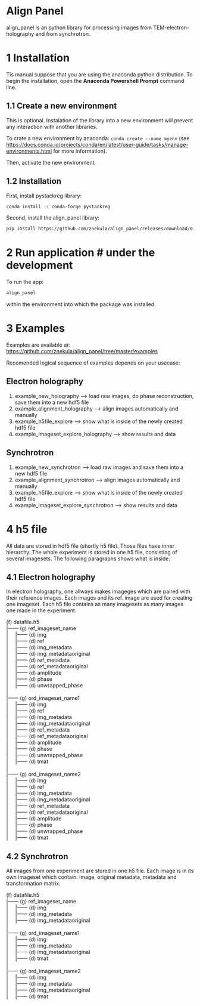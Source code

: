 Align Panel
===========
align_panel is an python library for processing images from TEM-electron-holography and from synchrotron. 

# 1 Installation
Tis manual suppose that you are using the anaconda python distribution. To begin the installation, open the **Anaconda Powershell Prompt** command line.

## 1.1 Create a new environment

This is optional. Instalation of the library into a new environment will prevent any interaction with another libraries.

To crate a new environment by anaconda:
`conda create --name myenv`
(see <https://docs.conda.io/projects/conda/en/latest/user-guide/tasks/manage-environments.html> for more information).

Then, activate the new environment.

## 1.2 Installation
First, install pystackreg library:
```bash
conda install -c conda-forge pystackreg
```

Second, install the align_panel library:
```bash
pip install https://github.com/znekula/align_panel/releases/download/0.0.1/align_panel-0.0.1-py3-none-any.whl
```

# 2 Run application # under the development

To run the app:
```bash
align_panel
```

within the environment into which the package was installed.

# 3 Examples

Examples are available at:
<https://github.com/znekula/align_panel/tree/master/examples>

Recomended logical sequence of examples depends on your usecase:
## Electron holography
1) example_new_holography  --> load raw images, do phase reconstruction, save them into a new hdf5 file
2) example_alignment_holography  --> align images automatically and manually
3) example_h5file_explore  --> show what is inside of the newly created hdf5 file
4) example_imageset_explore_holography  --> show results and data

## Synchrotron
1) example_new_synchrotron  --> load raw images and save them into a new hdf5 file
2) example_alignment_synchrotron  --> align images automatically and manually
3) example_h5file_explore  --> show what is inside of the newly created hdf5 file
4) example_imageset_explore_synchrotron  --> show results and data


# 4 h5 file
All data are stored in hdf5 file (shortly h5 file). Those files have inner hierarchy. The whole experiment is stored in one h5 file, consisting of several imagesets. The following paragraphs shows what is inside.



## 4.1 Electron holography
In electron holography, one allways makes imageges which are paired with their reference images. Each images and its ref. image are used for creating one imageset. Each h5 file contains as many imagesets as many images one made in the experiment. 


(f) datafile.h5  
|—— (g) ref_imageset_name  
|     |—— (d) img  
|     |—— (d) ref  
|     |—— (d) img_metadata  
|     |—— (d) img_metadataoriginal  
|     |—— (d) ref_metadata  
|     |—— (d) ref_metadataoriginal  
|     |—— (d) amplitude  
|     |—— (d) phase  
|     |—— (d) unwrapped_phase  
|  
|—— (g) ord_imageset_name1  
|     |—— (d) img  
|     |—— (d) ref  
|     |—— (d) img_metadata  
|     |—— (d) img_metadataoriginal  
|     |—— (d) ref_metadata  
|     |—— (d) ref_metadataoriginal  
|     |—— (d) amplitude  
|     |—— (d) phase  
|     |—— (d) unwrapped_phase  
|     |—— (d) tmat  
|  
|—— (g) ord_imageset_name2  
|     |—— (d) img  
|     |—— (d) ref  
|     |—— (d) img_metadata  
|     |—— (d) img_metadataoriginal  
|     |—— (d) ref_metadata  
|     |—— (d) ref_metadataoriginal  
|     |—— (d) amplitude  
|     |—— (d) phase  
|     |—— (d) unwrapped_phase  
|     |—— (d) tmat   
  
## 4.2 Synchrotron
All images from one experiment are stored in one h5 file. Each image is in its own imageset which contain: image, original metadata, metadata and transformation matrix.

 (f) datafile.h5  
 |—— (g) ref_imageset_name  
 |     |—— (d) img  
 |     |—— (d) img_metadata  
 |     |—— (d) img_metadataoriginal  
 |  
 |—— (g) ord_imageset_name1  
 |     |—— (d) img  
 |     |—— (d) img_metadata  
 |     |—— (d) img_metadataoriginal  
 |     |—— (d) tmat  
 |  
 |—— (g) ord_imageset_name2  
 |     |—— (d) img  
 |     |—— (d) img_metadata  
 |     |—— (d) img_metadataoriginal  
 |     |—— (d) tmat    
 

